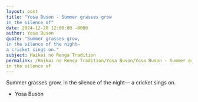```yaml
---
layout: post
title: "Yosa Buson - Summer grasses grow
in the silence of"
date: 2024-12-28 12:00:00 -0000
author: Yosa Buson
quote: "Summer grasses grow,
in the silence of the night—
a cricket sings on."
subject: Haikai no Renga Tradition
permalink: /Haikai no Renga Tradition/Yosa Buson/Yosa Buson - Summer grasses grow
in the silence of
---
```


Summer grasses grow,
in the silence of the night—
a cricket sings on.

- Yosa Buson
